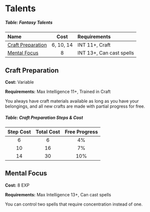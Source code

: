 # Talents

##### Table: Fantasy Talents
| Name | Cost | Requirements |
|:-|:-:|:-|
| [Craft Preparation](#craft-preparation) | 6, 10, 14 | INT 11+, Craft |
| [Mental Focus](#mental-focus) | 8 | INT 13+, Can cast spells |

## Craft Preparation

**Cost:** Variable

**Requirements:** Max Intelligence 11+, Trained in Craft

You always have craft materials available as long as you have your belongings, and all new crafts are made with partial progress for free.

##### Table: Craft Preparation Steps & Cost
| Step Cost | Total Cost | Free Progress |
|:-:|:-:|:-:|
| 6 | 6 | 4% |
| 10 | 16 | 7% |
| 14 | 30 | 10% |

## Mental Focus

**Cost:** 8 EXP

**Requirements:** Max Intelligence 13+, Can cast spells

You can control two spells that require concentration instead of one.
